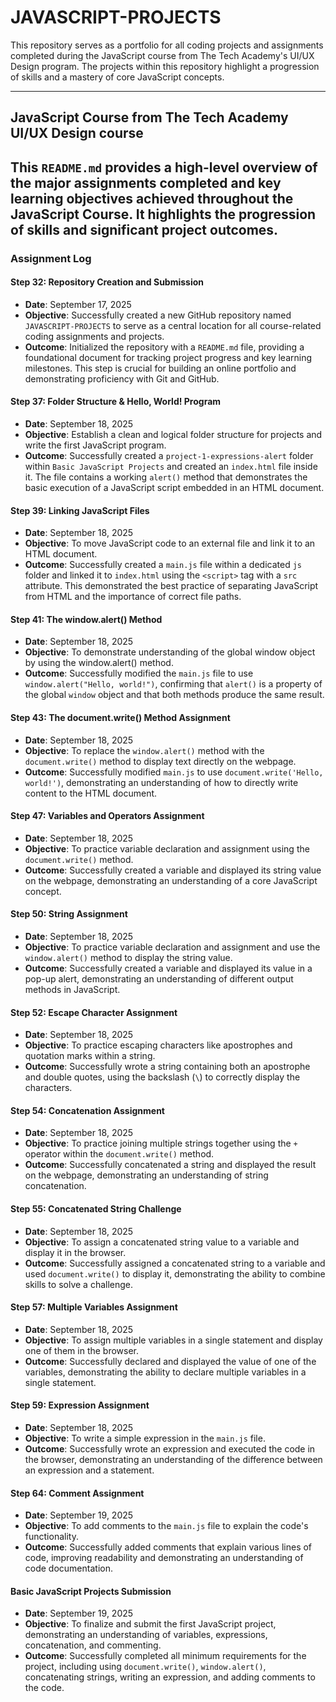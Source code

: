 # JAVASCRIPT-PROJECTS

This repository serves as a portfolio for all coding projects and assignments completed during the JavaScript course from The Tech Academy's UI/UX Design program. The projects within this repository highlight a progression of skills and a mastery of core JavaScript concepts.

---

## JavaScript Course from The Tech Academy UI/UX Design course

## This `README.md` provides a high-level overview of the major assignments completed and key learning objectives achieved throughout the JavaScript Course. It highlights the progression of skills and significant project outcomes.

### Assignment Log

#### **Step 32: Repository Creation and Submission**

- **Date**: September 17, 2025
- **Objective**: Successfully created a new GitHub repository named `JAVASCRIPT-PROJECTS` to serve as a central location for all course-related coding assignments and projects.
- **Outcome**: Initialized the repository with a `README.md` file, providing a foundational document for tracking project progress and key learning milestones. This step is crucial for building an online portfolio and demonstrating proficiency with Git and GitHub.

#### **Step 37: Folder Structure & Hello, World! Program**

- **Date**: September 18, 2025
- **Objective**: Establish a clean and logical folder structure for projects and write the first JavaScript program.
- **Outcome**: Successfully created a `project-1-expressions-alert` folder within `Basic JavaScript Projects` and created an `index.html` file inside it. The file contains a working `alert()` method that demonstrates the basic execution of a JavaScript script embedded in an HTML document.

#### **Step 39: Linking JavaScript Files**

- **Date**: September 18, 2025
- **Objective**: To move JavaScript code to an external file and link it to an HTML document.
- **Outcome**: Successfully created a `main.js` file within a dedicated `js` folder and linked it to `index.html` using the `<script>` tag with a `src` attribute. This demonstrated the best practice of separating JavaScript from HTML and the importance of correct file paths.

#### **Step 41: The window.alert() Method**

- **Date**: September 18, 2025
- **Objective**: To demonstrate understanding of the global window object by using the window.alert() method.
- **Outcome**: Successfully modified the `main.js` file to use `window.alert("Hello, world!")`, confirming that `alert()` is a property of the global `window` object and that both methods produce the same result.

#### **Step 43: The document.write() Method Assignment**

- **Date**: September 18, 2025
- **Objective**: To replace the `window.alert()` method with the `document.write()` method to display text directly on the webpage.
- **Outcome**: Successfully modified `main.js` to use `document.write('Hello, world!')`, demonstrating an understanding of how to directly write content to the HTML document.

#### **Step 47: Variables and Operators Assignment**

- **Date**: September 18, 2025
- **Objective**: To practice variable declaration and assignment using the `document.write()` method.
- **Outcome**: Successfully created a variable and displayed its string value on the webpage, demonstrating an understanding of a core JavaScript concept.

#### **Step 50: String Assignment**

- **Date**: September 18, 2025
- **Objective**: To practice variable declaration and assignment and use the `window.alert()` method to display the string value.
- **Outcome**: Successfully created a variable and displayed its value in a pop-up alert, demonstrating an understanding of different output methods in JavaScript.

#### **Step 52: Escape Character Assignment**

- **Date**: September 18, 2025
- **Objective**: To practice escaping characters like apostrophes and quotation marks within a string.
- **Outcome**: Successfully wrote a string containing both an apostrophe and double quotes, using the backslash (`\`) to correctly display the characters.

#### **Step 54: Concatenation Assignment**

- **Date**: September 18, 2025
- **Objective**: To practice joining multiple strings together using the `+` operator within the `document.write()` method.
- **Outcome**: Successfully concatenated a string and displayed the result on the webpage, demonstrating an understanding of string concatenation.

#### **Step 55: Concatenated String Challenge**

- **Date**: September 18, 2025
- **Objective**: To assign a concatenated string value to a variable and display it in the browser.
- **Outcome**: Successfully assigned a concatenated string to a variable and used `document.write()` to display it, demonstrating the ability to combine skills to solve a challenge.

#### **Step 57: Multiple Variables Assignment**

- **Date**: September 18, 2025
- **Objective**: To assign multiple variables in a single statement and display one of them in the browser.
- **Outcome**: Successfully declared and displayed the value of one of the variables, demonstrating the ability to declare multiple variables in a single statement.

#### **Step 59: Expression Assignment**

- **Date**: September 18, 2025
- **Objective**: To write a simple expression in the `main.js` file.
- **Outcome**: Successfully wrote an expression and executed the code in the browser, demonstrating an understanding of the difference between an expression and a statement.

#### **Step 64: Comment Assignment**

- **Date**: September 19, 2025
- **Objective**: To add comments to the `main.js` file to explain the code's functionality.
- **Outcome**: Successfully added comments that explain various lines of code, improving readability and demonstrating an understanding of code documentation.

#### **Basic JavaScript Projects Submission**

- **Date**: September 19, 2025
- **Objective**: To finalize and submit the first JavaScript project, demonstrating an understanding of variables, expressions, concatenation, and commenting.
- **Outcome**: Successfully completed all minimum requirements for the project, including using `document.write()`, `window.alert()`, concatenating strings, writing an expression, and adding comments to the code.
